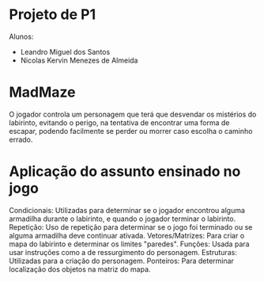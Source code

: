 # Projeto de P1

Alunos:
- Leandro Miguel dos Santos
- Nicolas Kervin Menezes de Almeida
 
 # MadMaze
O jogador controla um personagem que terá que desvendar os mistérios do labirinto, evitando o perigo, na tentativa de encontrar uma forma de escapar, podendo facilmente se perder ou morrer caso escolha o caminho errado.

# Aplicação do assunto ensinado no jogo
Condicionais: Utilizadas para determinar se o jogador encontrou alguma armadilha durante o labirinto, e quando o jogador terminar o labirinto.
Repetição: Uso de repetição para determinar se o jogo foi terminado ou se alguma armadilha deve continuar ativada.
Vetores/Matrizes: Para criar o mapa do labirinto e determinar os limites "paredes".
Funções: Usada para usar instruções como a de ressurgimento do personagem.
Estruturas: Utilizadas para a criação do personagem.
Ponteiros: Para determinar localização dos objetos na matriz do mapa.
